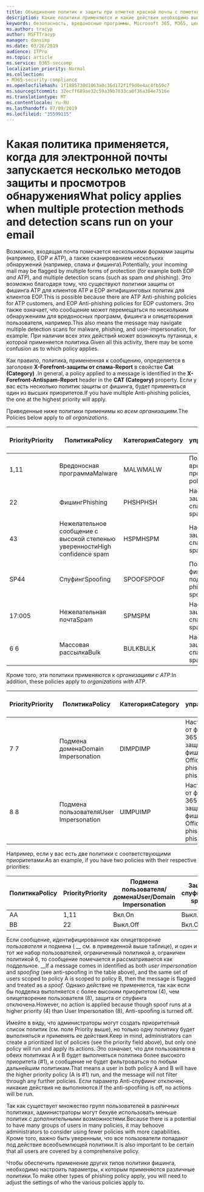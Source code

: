 ```yaml
---
title: Объединение политик и защиты при отметке красной почты с пометкой
description: Какие политики применяются и какие действия необходимо выполнить, когда электронная почта помечается как вредоносная, Нежелательная почта, высокая вероятность нежелательной почты, фишинга и массовое EOP и/или ATP.
keywords: безопасность, вредоносные программы, Microsoft 365, M365, центр обеспечения безопасности, ATP, пакет ATP ATP, Office 365 ATP, Azure ATP
ms.author: tracyp
author: MSFTTracyp
manager: dansimp
ms.date: 03/26/2019
audience: ITPro
ms.topic: article
ms.service: O365-seccomp
localization_priority: Normal
ms.collection:
- M365-security-compliance
ms.openlocfilehash: 1f1885730d1063a0c36d172f1f9d0e4ac4fb59c7
ms.sourcegitcommit: 32ecff689ae32c59a39b7633ca0f36a304e7516e
ms.translationtype: MT
ms.contentlocale: ru-RU
ms.lasthandoff: 07/09/2019
ms.locfileid: "35599115"
---
```

# <a name="what-policy-applies-when-multiple-protection-methods-and-detection-scans-run-on-your-email"></a><span data-ttu-id="dfa4c-104">Какая политика применяется, когда для электронной почты запускается несколько методов защиты и просмотров обнаружения</span><span class="sxs-lookup"><span data-stu-id="dfa4c-104">What policy applies when multiple protection methods and detection scans run on your email</span></span>

<span data-ttu-id="dfa4c-105">Возможно, входящая почта помечается несколькими формами защиты (например, EOP *и* ATP), а также сканированием нескольких обнаружений (например, спама *и* фишинга).</span><span class="sxs-lookup"><span data-stu-id="dfa4c-105">Potentially, your incoming mail may be flagged by multiple forms of protection (for example both EOP *and* ATP), and multiple detection scans (such as spam *and* phishing).</span></span> <span data-ttu-id="dfa4c-106">Это возможно благодаря тому, что существуют политики защиты от фишинга ATP для клиентов ATP и EOP антифишинговых политик для клиентов EOP.</span><span class="sxs-lookup"><span data-stu-id="dfa4c-106">This is possible because there are ATP Anti-phishing policies for ATP customers, and EOP Anti-phishing policies for EOP customers.</span></span> <span data-ttu-id="dfa4c-107">Это также означает, что сообщение может перемещаться по нескольким обнаружениям для вредоносных программ, фишинга и олицетворения пользователя, например.</span><span class="sxs-lookup"><span data-stu-id="dfa4c-107">This also means the message may navigate multiple detection scans for malware, phishing, and user-impersonation, for example.</span></span> <span data-ttu-id="dfa4c-108">При наличии всех этих действий может возникнуть путаница, к которой применяется политика.</span><span class="sxs-lookup"><span data-stu-id="dfa4c-108">Given all this activity, there may be some confusion as to which policy applies.</span></span>

<span data-ttu-id="dfa4c-109">Как правило, политика, примененная к сообщению, определяется в заголовке **X-Forefront-защиты от спама-Report** в свойстве **Cat (Category)** .</span><span class="sxs-lookup"><span data-stu-id="dfa4c-109">In general, a policy applied to a message is identified in the **X-Forefront-Antispam-Report** header in the **CAT (Category)** property.</span></span> <span data-ttu-id="dfa4c-110">Если у вас есть несколько политик защиты от фишинга, будет применяться один из высших приоритетов.</span><span class="sxs-lookup"><span data-stu-id="dfa4c-110">If you have multiple Anti-phishing policies, the one at the highest priority will apply.</span></span>

<span data-ttu-id="dfa4c-111">Приведенные ниже политики применимы ко _всем организациям_.</span><span class="sxs-lookup"><span data-stu-id="dfa4c-111">The Policies below apply to _all organizations_.</span></span>

|<span data-ttu-id="dfa4c-112">Priority</span><span class="sxs-lookup"><span data-stu-id="dfa4c-112">Priority</span></span> |<span data-ttu-id="dfa4c-113">Политика</span><span class="sxs-lookup"><span data-stu-id="dfa4c-113">Policy</span></span>  |<span data-ttu-id="dfa4c-114">Категория</span><span class="sxs-lookup"><span data-stu-id="dfa4c-114">Category</span></span>  |<span data-ttu-id="dfa4c-115">Где управляемые</span><span class="sxs-lookup"><span data-stu-id="dfa4c-115">Where Managed</span></span> |
|---------|---------|---------|---------|
|<span data-ttu-id="dfa4c-116">1,1</span><span class="sxs-lookup"><span data-stu-id="dfa4c-116">1</span></span>     | <span data-ttu-id="dfa4c-117">Вредоносная программа</span><span class="sxs-lookup"><span data-stu-id="dfa4c-117">Malware</span></span>      | <span data-ttu-id="dfa4c-118">MALW</span><span class="sxs-lookup"><span data-stu-id="dfa4c-118">MALW</span></span>      | <span data-ttu-id="dfa4c-119">Политика для вредоносных программ</span><span class="sxs-lookup"><span data-stu-id="dfa4c-119">Malware policy</span></span>   |
|<span data-ttu-id="dfa4c-120">2</span><span class="sxs-lookup"><span data-stu-id="dfa4c-120">2</span></span>     | <span data-ttu-id="dfa4c-121">Фишинг</span><span class="sxs-lookup"><span data-stu-id="dfa4c-121">Phishing</span></span>     | <span data-ttu-id="dfa4c-122">PHSH</span><span class="sxs-lookup"><span data-stu-id="dfa4c-122">PHSH</span></span>     | <span data-ttu-id="dfa4c-123">Настройка политики защиты от спама</span><span class="sxs-lookup"><span data-stu-id="dfa4c-123">Configure your spam filter policies</span></span>     |
|<span data-ttu-id="dfa4c-124">4</span><span class="sxs-lookup"><span data-stu-id="dfa4c-124">3</span></span>     | <span data-ttu-id="dfa4c-125">Нежелательное сообщение с высокой степенью уверенности</span><span class="sxs-lookup"><span data-stu-id="dfa4c-125">High confidence spam</span></span>      | <span data-ttu-id="dfa4c-126">HSPM</span><span class="sxs-lookup"><span data-stu-id="dfa4c-126">HSPM</span></span>        | <span data-ttu-id="dfa4c-127">Настройка политики защиты от спама</span><span class="sxs-lookup"><span data-stu-id="dfa4c-127">Configure your spam filter policies</span></span>        |
|<span data-ttu-id="dfa4c-128">SP4</span><span class="sxs-lookup"><span data-stu-id="dfa4c-128">4</span></span>     | <span data-ttu-id="dfa4c-129">Спуфинг</span><span class="sxs-lookup"><span data-stu-id="dfa4c-129">Spoofing</span></span>        | <span data-ttu-id="dfa4c-130">SPOOF</span><span class="sxs-lookup"><span data-stu-id="dfa4c-130">SPOOF</span></span>        | <span data-ttu-id="dfa4c-131">Политика защиты от фишинга, аналитика подделки</span><span class="sxs-lookup"><span data-stu-id="dfa4c-131">Anti-phishing policy, spoof intelligence</span></span>        |
|<span data-ttu-id="dfa4c-132">17:00</span><span class="sxs-lookup"><span data-stu-id="dfa4c-132">5</span></span>     | <span data-ttu-id="dfa4c-133">Нежелательная почта</span><span class="sxs-lookup"><span data-stu-id="dfa4c-133">Spam</span></span>         | <span data-ttu-id="dfa4c-134">SPM</span><span class="sxs-lookup"><span data-stu-id="dfa4c-134">SPM</span></span>         | <span data-ttu-id="dfa4c-135">Настройка политики защиты от спама</span><span class="sxs-lookup"><span data-stu-id="dfa4c-135">Configure your spam filter policies</span></span>         |
|<span data-ttu-id="dfa4c-136">6 </span><span class="sxs-lookup"><span data-stu-id="dfa4c-136">6</span></span>     | <span data-ttu-id="dfa4c-137">Массовая рассылка</span><span class="sxs-lookup"><span data-stu-id="dfa4c-137">Bulk</span></span>         | <span data-ttu-id="dfa4c-138">BULK</span><span class="sxs-lookup"><span data-stu-id="dfa4c-138">BULK</span></span>        | <span data-ttu-id="dfa4c-139">Настройка политики защиты от спама</span><span class="sxs-lookup"><span data-stu-id="dfa4c-139">Configure your spam filter policies</span></span>         |

<span data-ttu-id="dfa4c-140">Кроме того, эти политики применяются к _организациям с ATP_.</span><span class="sxs-lookup"><span data-stu-id="dfa4c-140">In addition, these policies apply to _organizations with ATP_.</span></span>

|<span data-ttu-id="dfa4c-141">Priority</span><span class="sxs-lookup"><span data-stu-id="dfa4c-141">Priority</span></span> |<span data-ttu-id="dfa4c-142">Политика</span><span class="sxs-lookup"><span data-stu-id="dfa4c-142">Policy</span></span>  |<span data-ttu-id="dfa4c-143">Категория</span><span class="sxs-lookup"><span data-stu-id="dfa4c-143">Category</span></span>  |<span data-ttu-id="dfa4c-144">Где управляемые</span><span class="sxs-lookup"><span data-stu-id="dfa4c-144">Where Managed</span></span> |
|---------|---------|---------|---------|
|<span data-ttu-id="dfa4c-145">7 </span><span class="sxs-lookup"><span data-stu-id="dfa4c-145">7</span></span>     | <span data-ttu-id="dfa4c-146">Подмена домена</span><span class="sxs-lookup"><span data-stu-id="dfa4c-146">Domain Impersonation</span></span>         | <span data-ttu-id="dfa4c-147">DIMP</span><span class="sxs-lookup"><span data-stu-id="dfa4c-147">DIMP</span></span>         | <span data-ttu-id="dfa4c-148">Настройка защиты от фишинга Office 365 ATP и политик защиты от фишинга</span><span class="sxs-lookup"><span data-stu-id="dfa4c-148">Set up Office 365 ATP anti-phishing and anti-phishing policies</span></span>        |
|<span data-ttu-id="dfa4c-149">8 </span><span class="sxs-lookup"><span data-stu-id="dfa4c-149">8</span></span>     | <span data-ttu-id="dfa4c-150">Подмена пользователя</span><span class="sxs-lookup"><span data-stu-id="dfa4c-150">User Impersonation</span></span>        | <span data-ttu-id="dfa4c-151">UIMP</span><span class="sxs-lookup"><span data-stu-id="dfa4c-151">UIMP</span></span>         | <span data-ttu-id="dfa4c-152">Настройка защиты от фишинга Office 365 ATP и политик защиты от фишинга</span><span class="sxs-lookup"><span data-stu-id="dfa4c-152">Set up Office 365 ATP anti-phishing and anti-phishing policies</span></span>         |

<span data-ttu-id="dfa4c-153">Например, если у вас есть две политики с соответствующими приоритетами:</span><span class="sxs-lookup"><span data-stu-id="dfa4c-153">As an example, if you have two policies with their respective priorities:</span></span>

|<span data-ttu-id="dfa4c-154">Политика</span><span class="sxs-lookup"><span data-stu-id="dfa4c-154">Policy</span></span>  |<span data-ttu-id="dfa4c-155">Priority</span><span class="sxs-lookup"><span data-stu-id="dfa4c-155">Priority</span></span>  |<span data-ttu-id="dfa4c-156">Подмена пользователя/домена</span><span class="sxs-lookup"><span data-stu-id="dfa4c-156">User/Domain Impersonation</span></span>  |<span data-ttu-id="dfa4c-157">Защита от спуфинга</span><span class="sxs-lookup"><span data-stu-id="dfa4c-157">Anti-spoofing</span></span>  |
|---------|---------|---------|---------|
|<span data-ttu-id="dfa4c-158">A</span><span class="sxs-lookup"><span data-stu-id="dfa4c-158">A</span></span>     | <span data-ttu-id="dfa4c-159">1,1</span><span class="sxs-lookup"><span data-stu-id="dfa4c-159">1</span></span>        | <span data-ttu-id="dfa4c-160">Вкл.</span><span class="sxs-lookup"><span data-stu-id="dfa4c-160">On</span></span>        |<span data-ttu-id="dfa4c-161">Выкл.</span><span class="sxs-lookup"><span data-stu-id="dfa4c-161">Off</span></span>         |
|<span data-ttu-id="dfa4c-162">B</span><span class="sxs-lookup"><span data-stu-id="dfa4c-162">B</span></span>     | <span data-ttu-id="dfa4c-163">2</span><span class="sxs-lookup"><span data-stu-id="dfa4c-163">2</span></span>        | <span data-ttu-id="dfa4c-164">Выкл.</span><span class="sxs-lookup"><span data-stu-id="dfa4c-164">Off</span></span>        | <span data-ttu-id="dfa4c-165">Вкл.</span><span class="sxs-lookup"><span data-stu-id="dfa4c-165">On</span></span>        |

<span data-ttu-id="dfa4c-166">Если сообщение, идентифицированное как олицетворение _пользователя_ и подмена ( __ см. в приведенной выше таблице), и один и тот же набор пользователей, ограниченный политикой a, ограничен политикой б, то сообщение помечается и рассматривается как поддельное. __</span><span class="sxs-lookup"><span data-stu-id="dfa4c-166">If a message comes in identified as both _user impersonation_ and _spoofing_ (see anti-spoofing in the table above), and the same set of users scoped to policy A is scoped to policy B, then the message is flagged and treated as a _spoof_.</span></span> <span data-ttu-id="dfa4c-167">Однако действие не применяется, так как если бы подделка выполняется с более высоким приоритетом (4), чем олицетворение пользователя (8), защита от спуфинга отключена.</span><span class="sxs-lookup"><span data-stu-id="dfa4c-167">However, no action is applied because though spoof runs at a higher priority (4) than User Impersonation (8), Anti-spoofing is turned off.</span></span>

<span data-ttu-id="dfa4c-168">Имейте в виду, что администраторы могут создать приоритетный список политик (см. поле Priority выше), но только одну политику будет выполняться и применять ее действия.</span><span class="sxs-lookup"><span data-stu-id="dfa4c-168">Keep in mind, administrators can create a prioritized list of policies (see the priority field above), but only one policy will run and apply its actions.</span></span> <span data-ttu-id="dfa4c-169">Это означает, что для пользователя в обеих политиках A и B будет выполняться политика более высокого приоритета (#1), и сообщение не будет фильтроваться по любым дальнейшим политикам.</span><span class="sxs-lookup"><span data-stu-id="dfa4c-169">That means a user in both policy A and B will have the higher priority policy (A is #1) run, and the message will not filter through any further policies.</span></span> <span data-ttu-id="dfa4c-170">Если параметр Anti-спуфиинг отключен, никакие действия не выполняются.</span><span class="sxs-lookup"><span data-stu-id="dfa4c-170">If the anti-spoofiing is off, no actions will be run.</span></span>

<span data-ttu-id="dfa4c-171">Так как существует множество групп пользователей в различных политиках, администраторы могут бехуве использовать меньше политик с дополнительными возможностями.</span><span class="sxs-lookup"><span data-stu-id="dfa4c-171">Because there is a potential to have many groups of users in many policies, it may behoove administrators to consider using fewer policies with more capabilities.</span></span> <span data-ttu-id="dfa4c-172">Кроме того, важно быть уверенным, что все пользователи попадают под действие всеобъемлющей политики.</span><span class="sxs-lookup"><span data-stu-id="dfa4c-172">It is also important to be certain that all users are covered by a comprehensive policy.</span></span>

<span data-ttu-id="dfa4c-173">Чтобы обеспечить применение других типов политики фишинга, необходимо настроить параметры, к которым применяются различные политики.</span><span class="sxs-lookup"><span data-stu-id="dfa4c-173">To make other types of phishing policy apply, you will need to adjust the settings of who the various policies apply to.</span></span>



